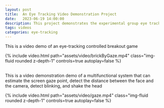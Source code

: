 ```yaml
---
layout: post
title:  An Eye Tracking Video Demonstration Project
date:   2023-06-19 14:00:00
description: This project demonstrates the experimental group eye tracking demo video
tags: videos
categories: eye-tracking
---
```


This is a video demo of an eye-tracking controlled breakout game

<div class="row mt-3">
    <div class="col-sm mt-3 mt-md-0">
        {% include video.html path="assets/video/brickByGaze.mp4" class="img-fluid rounded z-depth-1" controls=true autoplay=false %}
    </div>
</div>

<br/>

This is a video demonstration demo of a multifunctional system that can estimate the screen gaze point, detect the distance between the face and the camera, detect blinking, and shake the head

<div class="row mt-3">
    <div class="col-sm mt-3 mt-md-0">
        {% include video.html path="assets/video/gaze.mp4" class="img-fluid rounded z-depth-1" controls=true autoplay=false %}
    </div>
</div>
